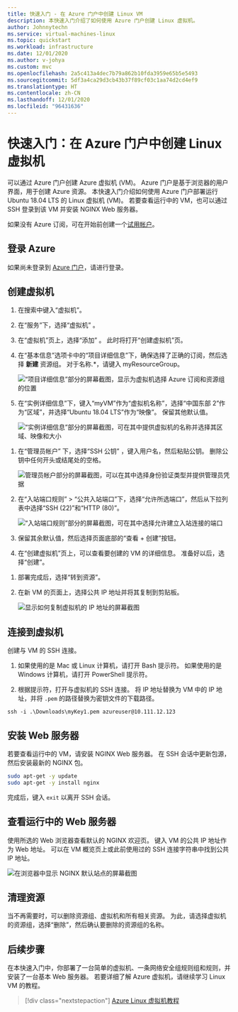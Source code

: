```yaml
---
title: 快速入门 - 在 Azure 门户中创建 Linux VM
description: 本快速入门介绍了如何使用 Azure 门户创建 Linux 虚拟机。
author: Johnnytechn
ms.service: virtual-machines-linux
ms.topic: quickstart
ms.workload: infrastructure
ms.date: 12/01/2020
ms.author: v-johya
ms.custom: mvc
ms.openlocfilehash: 2a5c413a4dec7b79a862b10fda3959e65b5e5493
ms.sourcegitcommit: 5df3a4ca29d3cb43b37f89cf03c1aa74d2cd4ef9
ms.translationtype: HT
ms.contentlocale: zh-CN
ms.lasthandoff: 12/01/2020
ms.locfileid: "96431636"
---
```

# <a name="quickstart-create-a-linux-virtual-machine-in-the-azure-portal"></a>快速入门：在 Azure 门户中创建 Linux 虚拟机

可以通过 Azure 门户创建 Azure 虚拟机 (VM)。 Azure 门户是基于浏览器的用户界面，用于创建 Azure 资源。 本快速入门介绍如何使用 Azure 门户部署运行 Ubuntu 18.04 LTS 的 Linux 虚拟机 (VM)。 若要查看运行中的 VM，也可以通过 SSH 登录到该 VM 并安装 NGINX Web 服务器。

如果没有 Azure 订阅，可在开始前创建一个[试用帐户](https://www.microsoft.com/china/azure/index.html?fromtype=cn)。

## <a name="sign-in-to-azure"></a>登录 Azure

如果尚未登录到 [Azure 门户](https://portal.azure.cn)，请进行登录。

## <a name="create-virtual-machine"></a>创建虚拟机

1. 在搜索中键入“虚拟机”。
1. 在“服务”下，选择“虚拟机” 。
1. 在“虚拟机”页上，选择“添加” 。 此时将打开“创建虚拟机”页。
1. 在“基本信息”选项卡中的“项目详细信息”下，确保选择了正确的订阅，然后选择 **新建** 资源组。 对于名称.*，请键入 myResourceGroup。 

    ![“项目详细信息”部分的屏幕截图，显示为虚拟机选择 Azure 订阅和资源组的位置](./media/quick-create-portal/project-details.png)

1. 在“实例详细信息”下，键入“myVM”作为“虚拟机名称”，选择“中国东部 2”作为“区域”，并选择“Ubuntu 18.04 LTS”作为“映像”。 保留其他默认值。

    ![“实例详细信息”部分的屏幕截图，可在其中提供虚拟机的名称并选择其区域、映像和大小](./media/quick-create-portal/instance-details.png)

<!--Correct in MC: select **SSH public key**, type your user name, then paste in your public key. Remove any leading or trailing white space in your public key.-->
1. 在“管理员帐户”  下，选择“SSH 公钥”  ，键入用户名，然后粘贴公钥。 删除公钥中任何开头或结尾处的空格。

    ![管理员帐户部分的屏幕截图，可以在其中选择身份验证类型并提供管理员凭据](./media/quick-create-portal/administrator-account.png)

1. 在“入站端口规则” > “公共入站端口”下，选择“允许所选端口”，然后从下拉列表中选择“SSH (22)”和“HTTP (80)”。 

    ![“入站端口规则”部分的屏幕截图，可在其中选择允许建立入站连接的端口](./media/quick-create-portal/inbound-port-rules.png)

1. 保留其余默认值，然后选择页面底部的“查看 + 创建”按钮。

1. 在“创建虚拟机”页上，可以查看要创建的 VM 的详细信息。 准备好以后，选择“创建”。

<!--Not available in MC: Generate new key pair-->
1. 部署完成后，选择“转到资源”。

1. 在新 VM 的页面上，选择公共 IP 地址并将其复制到剪贴板。


    ![显示如何复制虚拟机的 IP 地址的屏幕截图](./media/quick-create-portal/ip-address.png)

## <a name="connect-to-virtual-machine"></a>连接到虚拟机

创建与 VM 的 SSH 连接。

1. 如果使用的是 Mac 或 Linux 计算机，请打开 Bash 提示符。 如果使用的是 Windows 计算机，请打开 PowerShell 提示符。 

1. 根据提示符，打开与虚拟机的 SSH 连接。 将 IP 地址替换为 VM 中的 IP 地址，并将 `.pem` 的路径替换为密钥文件的下载路径。

```console
ssh -i .\Downloads\myKey1.pem azureuser@10.111.12.123
```

<!--Not available in MC: select the **Use a key stored in Azure**-->
## <a name="install-web-server"></a>安装 Web 服务器

若要查看运行中的 VM，请安装 NGINX Web 服务器。 在 SSH 会话中更新包源，然后安装最新的 NGINX 包。

```bash
sudo apt-get -y update
sudo apt-get -y install nginx
```

完成后，键入 `exit` 以离开 SSH 会话。


## <a name="view-the-web-server-in-action"></a>查看运行中的 Web 服务器

使用所选的 Web 浏览器查看默认的 NGINX 欢迎页。 键入 VM 的公共 IP 地址作为 Web 地址。 可以在 VM 概览页上或此前使用过的 SSH 连接字符串中找到公共 IP 地址。

![在浏览器中显示 NGINX 默认站点的屏幕截图](./media/quick-create-portal/nginx.png)

## <a name="clean-up-resources"></a>清理资源

当不再需要时，可以删除资源组、虚拟机和所有相关资源。 为此，请选择虚拟机的资源组，选择“删除”，然后确认要删除的资源组的名称。

## <a name="next-steps"></a>后续步骤

在本快速入门中，你部署了一台简单的虚拟机、一条网络安全组规则组和规则，并安装了一台基本 Web 服务器。 若要详细了解 Azure 虚拟机，请继续学习 Linux VM 的教程。

> [!div class="nextstepaction"]
> [Azure Linux 虚拟机教程](./tutorial-manage-vm.md)

<!--Update_Description: update meta propreties, wording update, update link -->
